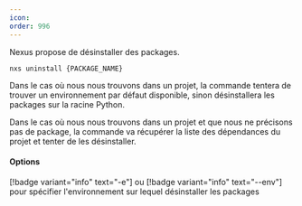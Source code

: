 ```yaml
---
icon: 
order: 996
---
```

Nexus propose de désinstaller des packages.

```console
nxs uninstall {PACKAGE_NAME}
```

Dans le cas où nous nous trouvons dans un projet, la commande tentera de trouver un environnement par défaut disponible, sinon désinstallera les packages sur la racine Python.

Dans le cas où nous nous trouvons dans un projet et que nous ne précisons pas de package, la commande va récupérer la liste des dépendances du projet et tenter de les désinstaller.
<br>
#### Options

[!badge variant="info" text="-e"] ou [!badge variant="info" text="--env"] pour spécifier l'environnement sur lequel désinstaller les packages